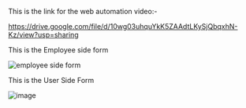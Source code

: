 This is the link for the web automation video:-

https://drive.google.com/file/d/10wg03uhquYkK5ZAAdtLKySjQbqxhN-Kz/view?usp=sharing

This is the Employee side form 

![employee side form](https://github.com/rohhann12/AttendanceAid/assets/124232102/cca21af0-be73-4839-a8cc-b992211735d0)

This is the User Side Form

![image](https://github.com/rohhann12/AttendanceAid/assets/124232102/06976eb8-043f-49e3-ad55-70acf705bee5)

